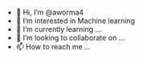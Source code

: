 - 👋 Hi, I’m @aworma4
- 👀 I’m interested in Machine learning 
- 🌱 I’m currently learning ...
- 💞️ I’m looking to collaborate on ...
- 📫 How to reach me ...

<!---
aworma4/aworma4 is a ✨ special ✨ repository because its `README.md` (this file) appears on your GitHub profile.
You can click the Preview link to take a look at your changes.
--->
